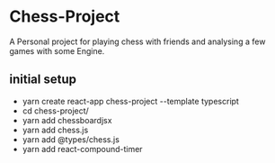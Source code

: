 # Chess-Project
A Personal project for playing chess with friends and analysing a few games with some Engine.

## initial setup
- yarn create react-app chess-project --template typescript
- cd chess-project/
- yarn add chessboardjsx
- yarn add chess.js
- yarn add @types/chess.js
- yarn add react-compound-timer

